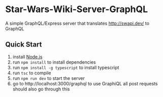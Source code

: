 # Star-Wars-Wiki-Server-GraphQL
A simple GraphQL/Express server that translates http://swapi.dev/ to GraphQL

## Quick Start
1. install [Node.js](https://nodejs.org/en/)
2. run `npm install` to install dependencies
3. run `npm install -g typescript` to install typescript
4. run `tsc` to compile
5. run `npm run dev` to start the server
6. go to http://localhost:3000/graphql to use GraphiQL all post requests should also go through this
